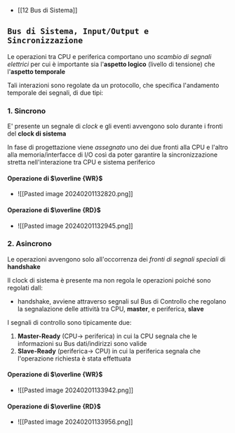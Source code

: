 - [[12 Bus di Sistema]]
## `Bus di Sistema, Input/Output e Sincronizzazione`
Le operazioni tra CPU e periferica comportano uno *scambio di segnali elettrici* per cui è importante sia l'**aspetto logico** (livello di tensione) che l'**aspetto temporale**

Tali interazioni sono regolate da un protocollo, che specifica l'andamento temporale dei segnali, di due tipi:
### 1. Sincrono
E' presente un segnale di *clock* e gli eventi avvengono solo durante i fronti del **clock di sistema**

In fase di progettazione viene *assegnato* uno dei due fronti alla CPU e l'altro alla memoria/interfacce di I/O così da poter garantire la sincronizzazione stretta nell'interazione tra CPU e sistema periferico
#### Operazione di $\overline {WR}$
- ![[Pasted image 20240201132820.png]]
#### Operazione di $\overline {RD}$
- ![[Pasted image 20240201132945.png]]
### 2. Asincrono
Le operazioni avvengono solo all'occorrenza dei *fronti di segnali speciali* di **handshake**

Il clock di sistema è presente ma non regola le operazioni poiché sono regolati dall:
- handshake, avviene attraverso segnali sul Bus di Controllo che regolano la segnalazione delle attività tra CPU, **master**, e periferica, **slave**

I segnali di controllo sono tipicamente due:
1. **Master-Ready** (CPU$\rightarrow$ periferica) in cui la CPU segnala che le informazioni su Bus dati/indirizzi sono valide
2. **Slave-Ready** (periferica$\rightarrow$ CPU) in cui la periferica segnala che l'operazione richiesta è stata effettuata
#### Operazione di $\overline {WR}$
- ![[Pasted image 20240201133942.png]]
#### Operazione di $\overline {RD}$
- ![[Pasted image 20240201133956.png]]